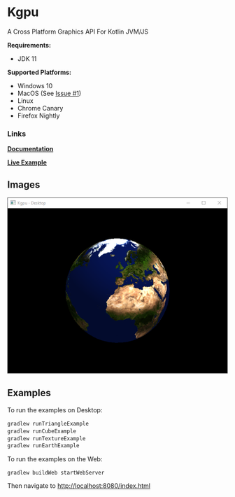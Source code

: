# Kgpu
A Cross Platform Graphics API For Kotlin JVM/JS
 
 __Requirements:__
 - JDK 11 
 
 __Supported Platforms:__
- Windows 10 
- MacOS (See [Issue #1](https://github.com/kgpu/kgpu/issues/1))
- Linux
- Chrome Canary
- Firefox Nightly

### Links

[__Documentation__](https://kgpu.github.io/kgpu)

[__Live Example__](https://kgpu.github.io/kgpu/examples/index.html)

## Images
![Earth Example](docs/src/images/earth.png)

## Examples
To run the examples on Desktop: 
```bash
gradlew runTriangleExample
gradlew runCubeExample
gradlew runTextureExample
gradlew runEarthExample
```

To run the examples on the Web:
```
gradlew buildWeb startWebServer
```
Then navigate to [http://localhost:8080/index.html](http://localhost:8080/index.html)